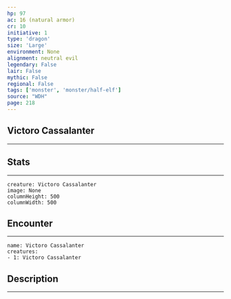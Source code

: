 ```yaml
---
hp: 97
ac: 16 (natural armor)
cr: 10
initiative: 1
type: 'dragon'    
size: 'Large'
environment: None
alignment: neutral evil
legendary: False
lair: False
mythic: False
regional: False
tags: ['monster', 'monster/half-elf']
source: "WDH"
page: 218
---
```


## Victoro Cassalanter
---



## Stats
---

```statblock
creature: Victoro Cassalanter
image: None
columnHeight: 500
columnWidth: 500
```

## Encounter
---

```encounter-table
name: Victoro Cassalanter
creatures:
- 1: Victoro Cassalanter
```

## Description
---




